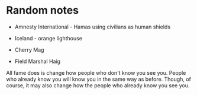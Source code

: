 # Random notes

- Amnesty International - Hamas using civilians as human shields

- Iceland - orange lighthouse

- Cherry Mag

- Field Marshal Haig

All fame does is change how people who don't know you see you. People who already know you will know you in the same way as before. Though, of course, it may also change how the people who already know you see you. 
